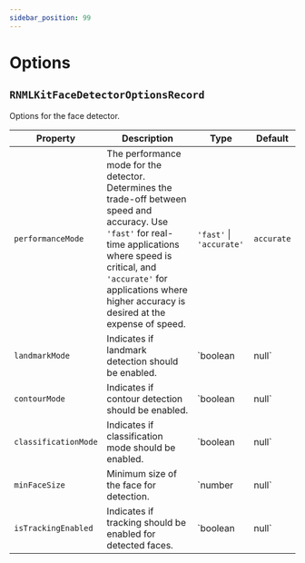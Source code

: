 ```yaml
---
sidebar_position: 99
---
```


# Options

## `RNMLKitFaceDetectorOptionsRecord`

Options for the face detector.

| Property             | Description                                                | Type                    | Default   |
|----------------------|------------------------------------------------------------|-------------------------|-----------|
| `performanceMode`    | The performance mode for the detector. Determines the trade-off between speed and accuracy. Use `'fast'` for real-time applications where speed is critical, and `'accurate'` for applications where higher accuracy is desired at the expense of speed. | `'fast'` \| `'accurate'` | `accurate` |
| `landmarkMode`       | Indicates if landmark detection should be enabled.         | `boolean                | null`     | `null`   |
| `contourMode`        | Indicates if contour detection should be enabled.          | `boolean                | null`     | `null`   |
| `classificationMode` | Indicates if classification mode should be enabled.        | `boolean                | null`     | `null`   |
| `minFaceSize`        | Minimum size of the face for detection.                    | `number                 | null`     | `null`   |
| `isTrackingEnabled`  | Indicates if tracking should be enabled for detected faces. | `boolean                | null`     | `null`   |
